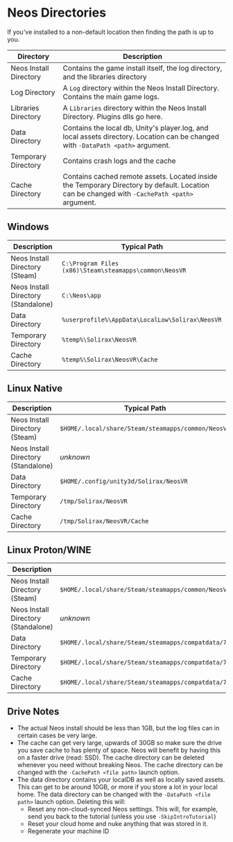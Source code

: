 # Neos Directories

If you've installed to a non-default location then finding the path is up to you.

| Directory | Description |
| --------- |------------ |
| Neos Install Directory | Contains the game install itself, the log directory, and the libraries directory |
| Log Directory | A `Log` directory within the Neos Install Directory. Contains the main game logs. |
| Libraries Directory | A `Libraries` directory within the  Neos Install Directory. Plugins dlls go here.
| Data Directory | Contains the local db, Unity's player.log, and local assets directory. Location can be changed with `-DataPath <path>` argument. |
| Temporary Directory | Contains crash logs and the cache |
| Cache Directory | Contains cached remote assets. Located inside the Temporary Directory by default. Location can be changed with `-CachePath <path>` argument. |

## Windows

| Description | Typical Path |
| ----------- | ------------ |
| Neos Install Directory (Steam) | `C:\Program Files (x86)\Steam\steamapps\common\NeosVR` |
| Neos Install Directory (Standalone) | `C:\Neos\app` |
| Data Directory | `%userprofile%\AppData\LocalLow\Solirax\NeosVR` |
| Temporary Directory | `%temp%\Solirax\NeosVR` |
| Cache Directory | `%temp%\Solirax\NeosVR\Cache` |

## Linux Native

| Description | Typical Path |
| ----------- | ------------ |
| Neos Install Directory (Steam) | `$HOME/.local/share/Steam/steamapps/common/NeosVR` |
| Neos Install Directory (Standalone) | *unknown* |
| Data Directory | `$HOME/.config/unity3d/Solirax/NeosVR` |
| Temporary Directory | `/tmp/Solirax/NeosVR` |
| Cache Directory | `/tmp/Solirax/NeosVR/Cache` |

## Linux Proton/WINE

| Description | Typical Path |
| ----------- | ------------ |
| Neos Install Directory (Steam) | `$HOME/.local/share/Steam/steamapps/common/NeosVR` |
| Neos Install Directory (Standalone) | *unknown* |
| Data Directory | `$HOME/.local/share/Steam/steamapps/compatdata/740250/pfx/drive_c/users/steamuser/AppData/LocalLow/Solirax/NeosVR` |
| Temporary Directory | `$HOME/.local/share/Steam/steamapps/compatdata/740250/pfx/drive_c/users/steamuser/Temp/Solirax/NeosVR` |
| Cache Directory | `$HOME/.local/share/Steam/steamapps/compatdata/740250/pfx/drive_c/users/steamuser/Temp/Solirax/NeosVR/Cache` |

## Drive Notes

- The actual Neos install should be less than 1GB, but the log files can in certain cases be very large.
- The cache can get very large, upwards of 30GB so make sure the drive you save cache to has plenty of space. Neos will benefit by having this on a faster drive (read: SSD). The cache directory can be deleted whenever you need without breaking Neos. The cache directory can be changed with the `-CachePath <file path>` launch option.
- The data directory contains your localDB as well as locally saved assets. This can get to be around 10GB, or more if you store a lot in your local home. The data directory can be changed with the `-DataPath <file path>` launch option. Deleting this will:
  - Reset any non-cloud-synced Neos settings. This will, for example, send you back to the tutorial (unless you use `-SkipIntroTutorial`)
  - Reset your cloud home and nuke anything that was stored in it.
  - Regenerate your machine ID
